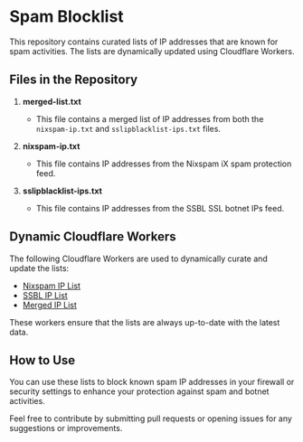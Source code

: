 # Spam Blocklist

This repository contains curated lists of IP addresses that are known for spam activities. The lists are dynamically updated using Cloudflare Workers.

## Files in the Repository

1. **merged-list.txt**
   - This file contains a merged list of IP addresses from both the `nixspam-ip.txt` and `sslipblacklist-ips.txt` files.
   
2. **nixspam-ip.txt**
   - This file contains IP addresses from the Nixspam iX spam protection feed.

3. **sslipblacklist-ips.txt**
   - This file contains IP addresses from the SSBL SSL botnet IPs feed.

## Dynamic Cloudflare Workers

The following Cloudflare Workers are used to dynamically curate and update the lists:

- <a href="https://ip-blacklist.corale.workers.dev/nixspam-ip.txt" target="_blank">Nixspam IP List</a>
- <a href="https://ip-blacklist.corale.workers.dev/sslipblacklist-ips.txt" target="_blank">SSBL IP List</a>
- <a href="https://ip-blacklist.corale.workers.dev/merged-list.txt" target="_blank">Merged IP List</a>

These workers ensure that the lists are always up-to-date with the latest data.

## How to Use

You can use these lists to block known spam IP addresses in your firewall or security settings to enhance your protection against spam and botnet activities.

Feel free to contribute by submitting pull requests or opening issues for any suggestions or improvements.
